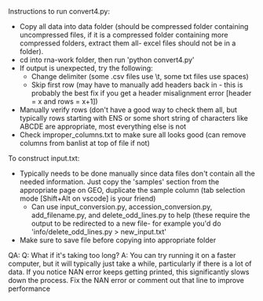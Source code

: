 Instructions to run convert4.py:

 - Copy all data into data folder (should be compressed folder containing uncompressed files, if it is a compressed folder containing more compressed folders, extract them all- excel files should not be in a folder). 
 - cd into rna-work folder, then run 'python convert4.py'
 - If output is unexpected, try the following:
   - Change delimiter (some .csv files use \t, some txt files use spaces)
   - Skip first row (may have to manually add headers back in - this is probably the best fix if you get a header misalignment error [header = x and rows = x+1])
 - Manually verify rows (don't have a good way to check them all, but typically rows starting with ENS or some short string of characters like ABCDE are appropriate, most everything else is not 
 - Check improper_columns.txt to make sure all looks good (can remove columns from banlist at top of file if not)

To construct input.txt:
 - Typically needs to be done manually since data files don't contain all the needed information. Just copy the 'samples' section from the appropriate page on GEO, duplicate the sample column (tab selection mode [Shift+Alt on vscode] is your friend)
   - Can use input_conversion.py, accession_conversion.py, add_filename.py, and delete_odd_lines.py to help (these require the output to be redirected to a new file- for example you'd do 'info/delete_odd_lines.py > new_input.txt' 
 - Make sure to save file before copying into appropriate folder



QA:
Q: What if it's taking too long?
A: You can try running it on a faster computer, but it will typically just take a while, particularly if there is a lot of data. If you notice NAN error keeps getting printed, this significantly slows down the process. Fix the NAN error or comment out that line to improve performance
